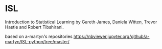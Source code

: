 # ISL
 Introduction to Statistical Learning by Gareth James, Daniela Witten, Trevor Hastie and Robert Tibshirani.
 
 based on
 a-martyn's repositories https://nbviewer.jupyter.org/github/a-martyn/ISL-python/tree/master/
